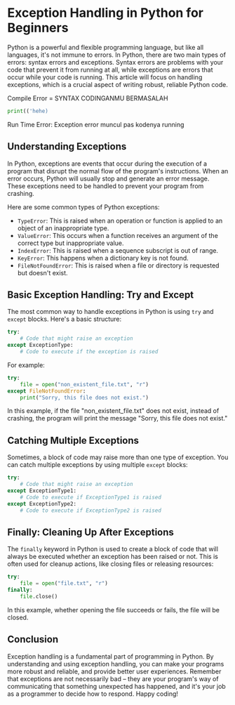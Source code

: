 # Exception Handling in Python for Beginners

Python is a powerful and flexible programming language, but like all languages, it's not immune to errors. In Python, there are two main types of errors: syntax errors and exceptions. Syntax errors are problems with your code that prevent it from running at all, while exceptions are errors that occur while your code is running. This article will focus on handling exceptions, which is a crucial aspect of writing robust, reliable Python code.

Compile Error = SYNTAX CODINGANMU BERMASALAH

```py
print(('hehe)
```

Run Time Error: Exception error muncul pas kodenya running

## Understanding Exceptions

In Python, exceptions are events that occur during the execution of a program that disrupt the normal flow of the program's instructions. When an error occurs, Python will usually stop and generate an error message. These exceptions need to be handled to prevent your program from crashing.

Here are some common types of Python exceptions:

- `TypeError`: This is raised when an operation or function is applied to an object of an inappropriate type.
- `ValueError`: This occurs when a function receives an argument of the correct type but inappropriate value.
- `IndexError`: This is raised when a sequence subscript is out of range.
- `KeyError`: This happens when a dictionary key is not found.
- `FileNotFoundError`: This is raised when a file or directory is requested but doesn't exist.

## Basic Exception Handling: Try and Except

The most common way to handle exceptions in Python is using `try` and `except` blocks. Here's a basic structure:

```python
try:
    # Code that might raise an exception
except ExceptionType:
    # Code to execute if the exception is raised
```

For example:

```python
try:
    file = open("non_existent_file.txt", "r")
except FileNotFoundError:
    print("Sorry, this file does not exist.")
```

In this example, if the file "non_existent_file.txt" does not exist, instead of crashing, the program will print the message "Sorry, this file does not exist."

## Catching Multiple Exceptions

Sometimes, a block of code may raise more than one type of exception. You can catch multiple exceptions by using multiple `except` blocks:

```python
try:
    # Code that might raise an exception
except ExceptionType1:
    # Code to execute if ExceptionType1 is raised
except ExceptionType2:
    # Code to execute if ExceptionType2 is raised
```

## Finally: Cleaning Up After Exceptions

The `finally` keyword in Python is used to create a block of code that will always be executed whether an exception has been raised or not. This is often used for cleanup actions, like closing files or releasing resources:

```python
try:
    file = open("file.txt", "r")
finally:
    file.close()
```

In this example, whether opening the file succeeds or fails, the file will be closed.

## Conclusion

Exception handling is a fundamental part of programming in Python. By understanding and using exception handling, you can make your programs more robust and reliable, and provide better user experiences. Remember that exceptions are not necessarily bad – they are your program's way of communicating that something unexpected has happened, and it's your job as a programmer to decide how to respond. Happy coding!